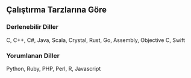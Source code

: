 ## Çalıştırma Tarzlarına Göre

### Derlenebilir Diller

C, C++, C#, Java, Scala, Crystal, Rust, Go, Assembly, Objective C, Swift

### Yorumlanan Diller

Python, Ruby, PHP, Perl, R, Javascript
